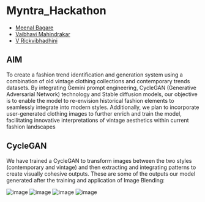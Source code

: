 # Myntra_Hackathon
- [Meenal Bagare](https://github.com/Meenalbagare)<br>
- [Vaibhavi Mahindrakar](https://github.com/vam28)<br>
- [V Rickvibhadhini](https://github.com/rickvibhadhini)<br>

## AIM
To create a fashion trend identification and generation system using a combination of old vintage clothing collections and contemporary trends datasets. 
By integrating Gemini prompt engineering, CycleGAN (Generative Adversarial Network) technology and Stable diffusion models, our objective is to enable the model to re-envision historical fashion elements to seamlessly integrate into modern styles.
Additionally, we plan to incorporate user-generated clothing images to further enrich and train the model, facilitating innovative interpretations of vintage aesthetics within current fashion landscapes

## CycleGAN
We have trained a CycleGAN to transform images between the two styles (contemporary and vintage) and then extracting and integrating patterns to create visually cohesive outputs. These are some of the outputs our model generated after the training and application of Image Blending:

![image](https://github.com/user-attachments/assets/cefa7a6b-49b6-4e40-ba59-668dd20f2516)  ![image](https://github.com/user-attachments/assets/0590cdb2-6b2b-4856-9708-f28a87fdf2a7) ![image](https://github.com/user-attachments/assets/60567842-7c4a-4e18-be27-b9e656b8bcbb)  ![image](https://github.com/user-attachments/assets/a643f534-3b5d-4a30-95a1-f3eb7da4351a)

          












